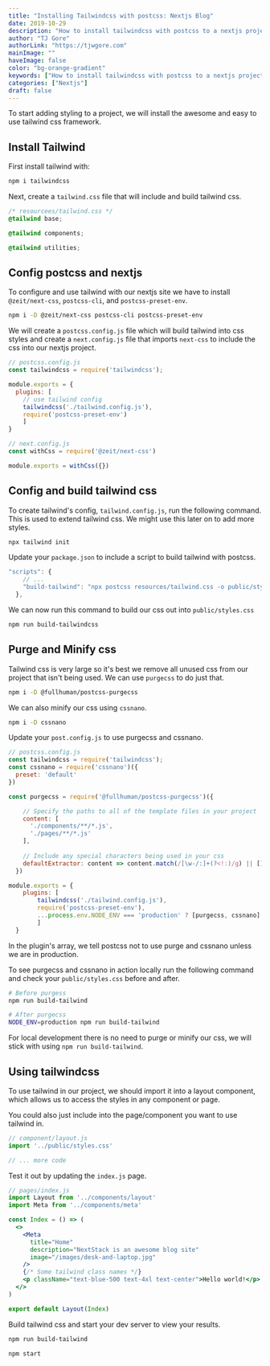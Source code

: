 ```yaml
---
title: "Installing Tailwindcss with postcss: Nextjs Blog"
date: 2019-10-29
description: "How to install tailwindcss with postcss to a nextjs project"
author: "TJ Gore"
authorLink: "https://tjwgore.com"
mainImage: ""
haveImage: false
color: "bg-orange-gradient"
keywords: ["How to install tailwindcss with postcss to a nextjs project"]
categories: ["Nextjs"]
draft: false
---
```


To start adding styling to a project, we will install the awesome and easy to use tailwind css framework.

## Install Tailwind
First install tailwind with:

```bash
npm i tailwindcss
```

Next, create a `tailwind.css` file that will include and build tailwind css.

```css
/* resourcees/tailwind.css */
@tailwind base;

@tailwind components;

@tailwind utilities;
```
## Config postcss and nextjs 
To configure and use tailwind with our nextjs site we have to install `@zeit/next-css`, `postcss-cli`, and `postcss-preset-env`.

```bash
npm i -D @zeit/next-css postcss-cli postcss-preset-env
```

We will create a `postcss.config.js` file which will build tailwind into css styles and create a `next.config.js` file that imports `next-css` to include the css into our nextjs project.

```javascript
// postcss.config.js
const tailwindcss = require('tailwindcss');

module.exports = {
  plugins: [
    // use tailwind config
    tailwindcss('./tailwind.config.js'),
    require('postcss-preset-env')
    ]
}
```

```javascript
// next.config.js
const withCss = require('@zeit/next-css')

module.exports = withCss({})
```

## Config and build tailwind css
To create tailwind's config, `tailwind.config.js`, run the following command. This is used to extend tailwind css. We might use this later on to add more styles. 

```bash
npx tailwind init
```

Update your `package.json` to include a script to build tailwind with postcss.

```javascript
"scripts": {
    // ...
    "build-tailwind": "npx postcss resources/tailwind.css -o public/styles.css"
  },
```

We can now run this command to build our css out into `public/styles.css`

```bash
npm run build-tailwindcss
```

## Purge and Minify css

Tailwind css is very large so it's best we remove all unused css from our project that isn't being used. We can use `purgecss` to do just that.

```bash
npm i -D @fullhuman/postcss-purgecss
```
We can also minify our css using `cssnano`.

```bash
npm i -D cssnano
```

Update your `post.config.js` to use purgecss and cssnano.

```javascript
// postcss.config.js
const tailwindcss = require('tailwindcss');
const cssnano = require('cssnano')({
  preset: 'default'
})

const purgecss = require('@fullhuman/postcss-purgecss')({

    // Specify the paths to all of the template files in your project 
    content: [
      './components/**/*.js',
      './pages/**/*.js'
    ],
  
    // Include any special characters being used in your css
    defaultExtractor: content => content.match(/[\w-/:]+(?<!:)/g) || []
  })

module.exports = {
    plugins: [
        tailwindcss('./tailwind.config.js'),
        require('postcss-preset-env'),
        ...process.env.NODE_ENV === 'production' ? [purgecss, cssnano] : []
        ]
  }
```

In the plugin's array, we tell postcss not to use purge and cssnano unless we are in production. 

To see purgecss and cssnano in action locally run the following command and check your `public/styles.css` before and after.

```bash
# Before purgess
npm run build-tailwind

# After purgecss
NODE_ENV=production npm run build-tailwind 
```

For local development there is no need to purge or minify our css, we will stick with using
`npm run build-tailwind`.

## Using tailwindcss

To use tailwind in our project, we should import it into a layout component, which allows us to access the styles in any component or page. 

You could also just include into the page/component you want to use tailwind in.

```javascript
// component/layout.js
import '../public/styles.css'

// ... more code
```

Test it out by updating the `index.js` page.

```jsx
// pages/index.js
import Layout from '../components/layout'
import Meta from '../components/meta'

const Index = () => (
  <>
    <Meta 
      title="Home"
      description="NextStack is an awesome blog site"
      image="/images/desk-and-laptop.jpg"
    />
    {/* Some tailwind class names */}
    <p className="text-blue-500 text-4xl text-center">Hello world!</p>
  </>
)

export default Layout(Index)
```
Build tailwind css and start your dev server to view your results.
```bash
npm run build-tailwind

npm start
```